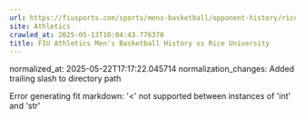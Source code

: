 ```yaml
---
url: https://fiusports.com/sports/mens-basketball/opponent-history/rice-university/5/
site: Athletics
crawled_at: 2025-05-13T10:04:43.776370
title: FIU Athletics Men's Basketball History vs Rice University
---
```

normalized_at: 2025-05-22T17:17:22.045714
normalization_changes: Added trailing slash to directory path

Error generating fit markdown: '<' not supported between instances of 'int' and 'str'